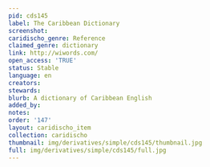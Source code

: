 ```yaml
---
pid: cds145
label: The Caribbean Dictionary
screenshot: 
caridischo_genre: Reference
claimed_genre: dictionary
link: http://wiwords.com/
open_access: 'TRUE'
status: Stable
language: en
creators: 
stewards: 
blurb: A dictionary of Caribbean English
added_by: 
notes: 
order: '147'
layout: caridischo_item
collection: caridischo
thumbnail: img/derivatives/simple/cds145/thumbnail.jpg
full: img/derivatives/simple/cds145/full.jpg
---
```

